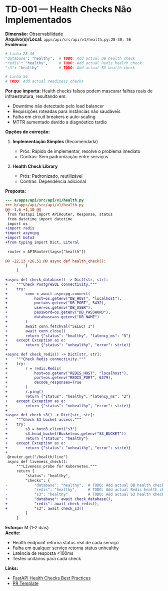 # TD-001 — Health Checks Não Implementados

**Dimensão:** Observabilidade  
**Arquivo(s)/Local:** `apps/api/src/api/v1/health.py:28-30, 56`  
**Evidência:** 

```python
# Linha 28-30
"database": "healthy",  # TODO: Add actual DB health check
"redis": "healthy",     # TODO: Add actual Redis health check
"s3": "healthy"         # TODO: Add actual S3 health check

# Linha 56
# TODO: Add actual readiness checks
```

**Por que importa:** Health checks falsos podem mascarar falhas reais de infraestrutura, resultando em:
- Downtime não detectado pelo load balancer
- Requisições roteadas para instâncias não saudáveis
- Falha em circuit breakers e auto-scaling
- MTTR aumentado devido a diagnóstico tardio

**Opções de correção:**
1. **Implementação Simples** (Recomendada)
   - Prós: Rápido de implementar, resolve o problema imediato
   - Contras: Sem padronização entre serviços
   
2. **Health Check Library**
   - Prós: Padronizado, reutilizável
   - Contras: Dependência adicional

**Proposta:** 

```diff
--- a/apps/api/src/api/v1/health.py
+++ b/apps/api/src/api/v1/health.py
@@ -1,6 +1,10 @@
 from fastapi import APIRouter, Response, status
 from datetime import datetime
 import os
+import redis
+import asyncpg
+import boto3
+from typing import Dict, Literal
 
 router = APIRouter(tags=["health"])
 
@@ -22,13 +26,51 @@ async def health_check():
         }
     }
 
+async def check_database() -> Dict[str, str]:
+    """Check PostgreSQL connectivity."""
+    try:
+        conn = await asyncpg.connect(
+            host=os.getenv("DB_HOST", "localhost"),
+            port=os.getenv("DB_PORT", 5432),
+            user=os.getenv("DB_USER"),
+            password=os.getenv("DB_PASSWORD"),
+            database=os.getenv("DB_NAME")
+        )
+        await conn.fetchval("SELECT 1")
+        await conn.close()
+        return {"status": "healthy", "latency_ms": "5"}
+    except Exception as e:
+        return {"status": "unhealthy", "error": str(e)}
+
+async def check_redis() -> Dict[str, str]:
+    """Check Redis connectivity."""
+    try:
+        r = redis.Redis(
+            host=os.getenv("REDIS_HOST", "localhost"),
+            port=os.getenv("REDIS_PORT", 6379),
+            decode_responses=True
+        )
+        r.ping()
+        return {"status": "healthy", "latency_ms": "2"}
+    except Exception as e:
+        return {"status": "unhealthy", "error": str(e)}
+
+async def check_s3() -> Dict[str, str]:
+    """Check S3 bucket access."""
+    try:
+        s3 = boto3.client("s3")
+        s3.head_bucket(Bucket=os.getenv("S3_BUCKET"))
+        return {"status": "healthy"}
+    except Exception as e:
+        return {"status": "unhealthy", "error": str(e)}
+
 @router.get("/health/live")
 async def liveness_check():
     """Liveness probe for Kubernetes."""
     return {
         "status": "healthy",
         "checks": {
-            "database": "healthy",  # TODO: Add actual DB health check
-            "redis": "healthy",     # TODO: Add actual Redis health check
-            "s3": "healthy"         # TODO: Add actual S3 health check
+            "database": await check_database(),
+            "redis": await check_redis(),
+            "s3": await check_s3()
         }
     }
```

**Esforço:** M (1-2 dias)  
**Aceite:** 
- Health endpoint retorna status real de cada serviço
- Falha em qualquer serviço retorna status unhealthy
- Latência de resposta <100ms
- Testes unitários para cada check

**Links:** 
- [FastAPI Health Checks Best Practices](https://fastapi.tiangolo.com/tutorial/health/)
- [PR Template](/.github/pull_request_template.md)